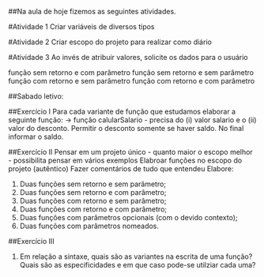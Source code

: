 ##Na aula de hoje fizemos as seguintes atividades.

#Atividade 1
 Criar variáveis de diversos tipos


#Atividade 2
  Criar escopo do projeto para realizar como diário


#Atividade 3
  Ao invés de atribuir valores, solicite os dados para o usuário


  função sem retorno e com parâmetro
  função sem retorno e sem parâmetro
  função com retorno e sem parâmetro
  função com retorno e com parâmetro



##Sabado letivo:

##Exercício I
Para cada variante de função que estudamos elaborar a seguinte função:
→ função calularSalario - precisa do (i) valor salario e o (ii) valor do desconto. Permitir o desconto somente se haver saldo. No final informar o saldo.

##Exercício II
Pensar em um projeto único - quanto maior o escopo melhor - possibilita pensar em vários exemplos
Elabroar funções no escopo do projeto (autêntico)
Fazer comentários de tudo que entendeu
Elabore: 
1) Duas funções sem retorno e sem parâmetro; 
2) Duas funções sem retorno e com parâmetro; 
3) Duas funções com retorno e sem parâmetro;  
4) Duas funções com retorno e com parâmetro;
5) Duas funções com parâmetros opcionais (com o devido contexto);
6) Duas funções com parâmetros nomeados.

##Exercício III
1) Em relação a sintaxe, quais são as variantes na escrita de uma função? Quais são as especificidades e em que caso pode-se utilziar cada uma?
